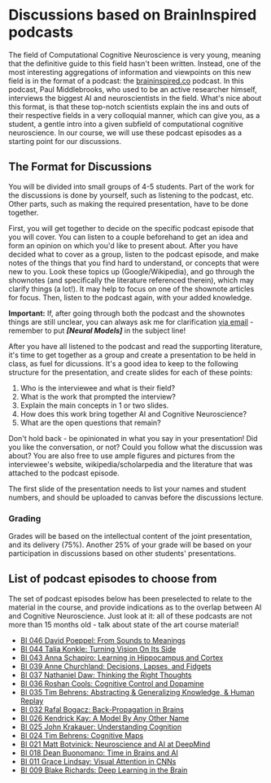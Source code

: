 # Discussions based on BrainInspired podcasts

The field of Computational Cognitive Neuroscience is very young, meaning that the definitive guide to this field hasn't been written. Instead, one of the most interesting aggregations of information and viewpoints on this new field is in the format of a podcast: the [braininspired.co](http://braininspired.co) podcast. In this podcast, Paul Middlebrooks, who used to be an active researcher himself, interviews the biggest AI and neuroscientists in the field. What's nice about this format, is that these top-notch scientists explain the ins and outs of their respective fields in a very colloquial manner, which can give you, as a student, a gentle intro into a given subfield of computational cognitive neuroscience. In our course, we will use these podcast episodes as a starting point for our discussions.

## The Format for Discussions

You will be divided into small groups of 4-5 students. Part of the work for the discussions is done by yourself, such as listening to the podcast, etc. Other parts, such as making the required presentation, have to be done together.

First, you will get together to decide on the specific podcast episode that you will cover. You can listen to a couple beforehand to get an idea and form an opinion on which you'd like to present about. After you have decided what to cover as a group, listen to the podcast episode, and make notes of the things that you find hard to understand, or concepts that were new to you. Look these topics up (Google/Wikipedia), and go through the shownotes (and specifically the literature referenced therein), which may clarify things (a lot!). It may help to focus on one of the shownote articles for focus. Then, listen to the podcast again, with your added knowledge.

**Important:** If, after going through both the podcast and the shownotes things are still unclear, you can always ask me for clarification [via email](mailto:tknapen@gmail.com) - remember to put ***[Neural Models]*** in the subject line!

After you have all listened to the podcast and read the supporting literature, it's time to get together as a group and create a presentation to be held in class, as fuel for dicussions. It's a good idea to keep to the following structure for the presentation, and create slides for each of these points:

1. Who is the interviewee and what is their field?
2. What is the work that prompted the interview?
3. Explain the main concepts in 1 or two slides.
4. How does this work bring together AI and Cognitive Neuroscience?
5. What are the open questions that remain?

Don't hold back - be opinionated in what you say in your presentation! Did you like the conversation, or not? Could you follow what the discussion was about? You are also free to use ample figures and pictures from the interviewee's website, wikipedia/scholarpedia and the literature that was attached to the podcast episode.

The first slide of the presentation needs to list your names and student numbers, and should be uploaded to canvas before the discussions lecture.

### Grading

Grades will be based on the intellectual content of the joint presentation, and its delivery (75%). Another 25% of your grade will be based on your participation in discussions based on other students' presentations.

## List of podcast episodes to choose from

The set of podcast episodes below has been preselected to relate to the material in the course, and provide indications as to the overlap between AI and Cognitive Neuroscience. Just look at it: all of these podcasts are not more than 15 months old - talk about state of the art course material!

- [BI 046 David Poeppel: From Sounds to Meanings](https://braininspired.co/podcast/46/)
- [BI 044 Talia Konkle: Turning Vision On Its Side](https://braininspired.co/podcast/44/)
- [BI 043 Anna Schapiro: Learning in Hippocampus and Cortex](https://braininspired.co/podcast/43/)
- [BI 039 Anne Churchland: Decisions, Lapses, and Fidgets](https://braininspired.co/podcast/39/)
- [BI 037 Nathaniel Daw: Thinking the Right Thoughts](https://braininspired.co/podcast/37/)
- [BI 036 Roshan Cools: Cognitive Control and Dopamine](https://braininspired.co/podcast/36/)
- [BI 035 Tim Behrens: Abstracting & Generalizing Knowledge, & Human Replay](https://braininspired.co/podcast/35/)
- [BI 032 Rafal Bogacz: Back-Propagation in Brains](https://braininspired.co/podcast/32/)
- [BI 026 Kendrick Kay: A Model By Any Other Name](https://braininspired.co/podcast/26/)
- [BI 025 John Krakauer: Understanding Cognition](https://braininspired.co/podcast/25/)
- [BI 024 Tim Behrens: Cognitive Maps](https://braininspired.co/podcast/24/)
- [BI 021 Matt Botvinick: Neuroscience and AI at DeepMind](https://braininspired.co/podcast/21/)
- [BI 018 Dean Buonomano: Time in Brains and AI](https://braininspired.co/podcast/18/)
- [BI 011 Grace Lindsay: Visual Attention in CNNs](https://braininspired.co/podcast/11/)
- [BI 009 Blake Richards: Deep Learning in the Brain](https://braininspired.co/podcast/9/)